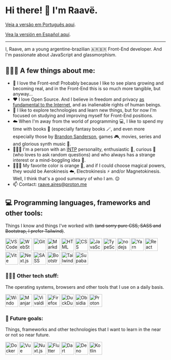 # Hi there! 🤙 I'm Raavë.
[Veja a versão em Português aqui](https://github.com/raave-aires/raave-aires/blob/main/LEIAME.md).

[Vea la versión en Español aquí](https://github.com/raave-aires/raave-aires/blob/main/LEEME.md).
***
I, Raave, am a young argentine-brazilian 🇦🇷🇧🇷 Front-End developer. And I'm passionate about JavaScript and glassmorphism.

## 🧔🏻‍♂️ A few things about me:
- 🧡 I love the Front-end! Probably because I like to see plans growing and becoming real, and in the Front-End this is so much more tangible, but anyway...
- ❤️ I love Open Source. And I believe in freedom and privacy [as fundamental to the Internet](https://www.mozilla.org/en-US/about/manifesto/), and as inalienable rights of human beings.
- 🔭 I like to explore technologies and learn new things, but for now I'm focused on studying and improving myself for Front-End positions.
- ☁️ When I'm away from the world of programming 💻, I like to spend my time with books 📖 (especially fantasy books 🪄, and even more especially those by [Brandon Sanderson](https://www.brandonsanderson.com), games 🎮, movies, series and and glorious synth music 🎵.
- 🧔🏻‍♂️ I'm a person with an [INTP](https://wiki.personality-database.com/books/jungian-derivatives/page/intp) personality, enthusiastic 😬, curious 🤨 (who loves to ask random questions) and who always has a strange interest or a mind-boggling idea 🧐.
- 🤷🏻‍♂️ My favorite color is orange 🧡, and if I could choose magical powers, they would be Aerokinesis ☁️, Electrokinesis ⚡  and/or Magnetokinesis. Well, I think that's a good summary of who I am. 😌 
- 📫 Contact: raave.aires@proton.me

## 💻 Programming languages, frameworks and other tools:
Things I know and things I've worked with ~~(and sorry pure CSS, SASS and Bootstrap, I prefer Tailwind)~~.
<p> 
    <a href="https://code.visualstudio.com" target="_blank"><img src="https://skillicons.dev/icons?i=vscode" width='40' alt="VS Code"/></a>
    <a href="https://www.jetbrains.com/webstorm/" target="_blank"><img src="https://skillicons.dev/icons?i=webstorm" width='40' alt="WebStorm"/></a>
    <a href="https://git-scm.com" target="_blank"><img src="https://skillicons.dev/icons?i=git" width='40' alt="Git"/></a>
    <a href="https://www.markdownguide.org" target="_blank"><img src="https://skillicons.dev/icons?i=md" width='40' alt="Markdown"/></a>
    <a href="https://developer.mozilla.org/en-US/docs/Learn/Getting_started_with_the_web/HTML_basics" target="_blank"><img src="https://skillicons.dev/icons?i=html" width='40' alt="HTML"/></a>
    <a href="https://developer.mozilla.org/en-US/docs/Learn/Getting_started_with_the_web/CSS_basics" target="_blank"><img src="https://skillicons.dev/icons?i=css" width='40' alt="CSS"/></a>
    <a href="https://developer.mozilla.org/en-US/docs/Learn/Getting_started_with_the_web/JavaScript_basics" target="_blank"><img src="https://skillicons.dev/icons?i=javascript" width='40' alt="JavaScript"/></a>
    <a href="https://www.typescriptlang.org" target="_blank"><img src="https://skillicons.dev/icons?i=typescript" width='40' alt="TypeScript"/></a>
    <a href="https://nodejs.org/" target="_blank"><img src="https://skillicons.dev/icons?i=nodejs" width='40' alt="nodejs"/></a>
    <a href="https://yarnpkg.com" target="_blank"><img src="https://skillicons.dev/icons?i=yarn" width='40' alt="Yarn"/></a>
    <a href="https://react.dev" target="_blank"><img src="https://skillicons.dev/icons?i=react" width='40' alt="React"/></a>
    <a href="https://vitejs.dev" target="_blank"><img src="https://skillicons.dev/icons?i=vite" width='40' alt="Vite"/></a>
    <a href="https://nextjs.org" target="_blank"><img src="https://skillicons.dev/icons?i=nextjs" width='40' alt="Next.js"/></a>
    <a href="https://sass-lang.com" target="_blank"><img src="https://skillicons.dev/icons?i=sass" width='40' alt="SASS"/></a>
    <a href="https://getbootstrap.com" target="_blank"><img src="https://skillicons.dev/icons?i=bootstrap" width='40' alt="Bootstrap"/></a>
    <a href="https://tailwindcss.com" target="_blank"><img src="https://skillicons.dev/icons?i=tailwindcss" width='40' alt="Tailwind"/></a>
    <a href="https://supabase.com" target="_blank"><img src="https://skillicons.dev/icons?i=supabase" width='40' alt="Supabase"/></a>
</p>

### 👨🏻‍💻 Other tech stuff:
The operating systems, browsers and other tools that I use on a daily basis.
<p>
    <a href="https://www.microsoft.com/pt-br/software-download/windows11" target="_blank"><img src="https://skillicons.dev/icons?i=windows" width='40' alt="Windows"/></a>
    <a href="https://manjaro.org" target="_blank"><img src="https://skillicons.dev/icons?i=arch" width='40' alt="Manjaro"/></a>
    <a href="https://vivaldi.com/" target="_blank"><img src="https://vivaldi.com/wp-content/themes/vivaldicom-theme/img/press/icons/vivaldi_icon.png" width='40' alt="Vivaldi"/></a>     <a href="https://www.mozilla.org/en-US/firefox/new/" target="_blank"><img src="https://upload.wikimedia.org/wikipedia/commons/thumb/a/a0/Firefox_logo%2C_2019.svg/800px-Firefox_logo%2C_2019.svg.png" width='40' alt="Firefox"/></a> 
    <a href="https://duckduckgo.com/" target="_blank"><img src="https://cdn.icon-icons.com/icons2/2699/PNG/512/duckduckgo_logo_icon_170206.png" width='40' alt="DuckDuckGo"/></a>
    <a href="https://obsidian.md" target="_blank"><img src="https://skillicons.dev/icons?i=obsidian" width='40' alt="Obsidian"/></a>
    <a href="https://proton.me" target="_blank"><img src="https://pbs.twimg.com/profile_images/1539539301041586182/qgt0AIuH_400x400.png" width='40' alt="Proton"/></a>
</p>

### 🔮 Future goals:
Things, frameworks and other technologies that I want to learn in the near or not so near future.
<p>
    <a href="https://www.docker.com" target="_blank"><img src="https://skillicons.dev/icons?i=docker" width='40' alt="Docker"/></a>
    <a href="https://vuejs.org" target="_blank"><img src="https://skillicons.dev/icons?i=vue" width='40' alt="Vue"/></a>
    <a href="https://nuxt.com" target="_blank"><img src="https://skillicons.dev/icons?i=nuxtjs" width='40' alt="Nuxt.js"/></a>
    <a href="https://flutter.dev" target="_blank"><img src="https://skillicons.dev/icons?i=flutter" width='40' alt="Flutter"/></a>
    <a href="https://dart.dev" target="_blank"><img src="https://skillicons.dev/icons?i=dart" width='40' alt="Dart"/></a>
    <a href="https://deno.com" target="_blank"><img src="https://skillicons.dev/icons?i=deno" width='40' alt="Deno"/></a>
    <a href="https://kotlinlang.org" target="_blank"><img src="https://skillicons.dev/icons?i=kotlin" width='40' alt="Kotlin"/></a>
</p>
